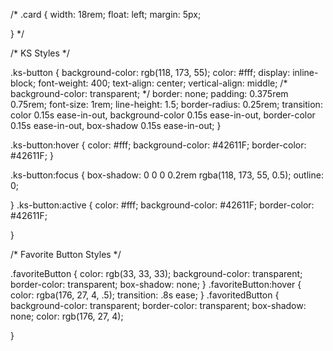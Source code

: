 
/*  .card {
    width: 18rem;
    float: left;
    margin: 5px;
    
}  */


/* KS Styles */

.ks-button {
    background-color: rgb(118, 173, 55);
    color: #fff;
    display: inline-block;
    font-weight: 400;
    text-align: center;
    vertical-align: middle;
    /*   background-color: transparent; */
    border: none;
    padding: 0.375rem 0.75rem;
    font-size: 1rem;
    line-height: 1.5;
    border-radius: 0.25rem;
    transition: color 0.15s ease-in-out, background-color 0.15s ease-in-out, border-color 0.15s ease-in-out, box-shadow 0.15s ease-in-out;
}

.ks-button:hover {
    color: #fff;
    background-color: #42611F;
    border-color: #42611F;
}

.ks-button:focus {
    box-shadow: 0 0 0 0.2rem rgba(118, 173, 55, 0.5);
    outline: 0;
  
}
.ks-button:active {
    color: #fff;
    background-color: #42611F;
    border-color: #42611F;

}

/* Favorite Button Styles */

.favoriteButton {
    color: rgb(33, 33, 33);
    background-color: transparent;
    border-color: transparent;
    box-shadow: none;
}
 .favoriteButton:hover {
    color:  rgba(176, 27, 4, .5);
    transition: .8s ease;
} 
.favoritedButton {
    background-color: transparent;
    border-color: transparent;
    box-shadow: none;
    color: rgb(176, 27, 4);

}